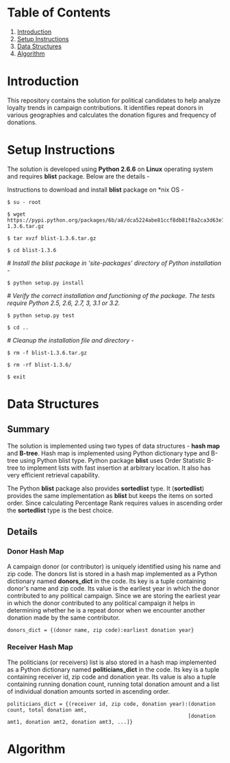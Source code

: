 # Table of Contents
1. [Introduction](README.md#introduction)
1. [Setup Instructions](README.md#setup-instructions)
1. [Data Structures](README.md#data-structures)
1. [Algorithm](README.md#Algorithm)

# Introduction
This repository contains the solution for political candidates to help analyze loyalty trends in campaign contributions. It identifies repeat donors in various geographies and calculates the donation figures and frequency of donations. 

# Setup Instructions
The solution is developed using **Python 2.6.6** on **Linux** operating system and requires **blist** package. Below are the details - 

Instructions to download and install **blist** package on \*nix OS -

```
$ su - root
```

```
$ wget https://pypi.python.org/packages/6b/a8/dca5224abe81ccf8db81f8a2ca3d63e7a5fa7a86adc198d4e268c67ce884/blist-1.3.6.tar.gz
```

```
$ tar xvzf blist-1.3.6.tar.gz
```

```
$ cd blist-1.3.6
```

\# *Install the blist package in 'site-packages' directory of Python installation -*

```
$ python setup.py install
```

\# *Verify the correct installation and functioning of the package. The tests require Python 2.5, 2.6, 2.7, 3, 3.1 or 3.2.*

```
$ python setup.py test
```

```
$ cd ..
```

\# *Cleanup the installation file and directory -*

```
$ rm -f blist-1.3.6.tar.gz 
```

```
$ rm -rf blist-1.3.6/
```

```
$ exit
```


# Data Structures
## Summary
The solution is implemented using two types of data structures - **hash map** and **B-tree**. Hash map is implemented using Python dictionary type and B-tree using Python blist type. Python package **blist** uses Order Statistic B-tree to implement lists with fast insertion at arbitrary location. It also has very efficient retrieval capability. 

The Python **blist** package also provides **sortedlist** type. It (**sortedlist**) provides the same implementation as **blist** but keeps the items on sorted order. Since calculating Percentage Rank requires values in ascending order the **sortedlist** type is the best choice. 

## Details
### Donor Hash Map
A campaign donor (or contributor) is uniquely identified using his name and zip code. The donors list is stored in a hash map implemented as a Python dictionary named **donors\_dict** in the code. Its key is a tuple containing donor's name and zip code. Its value is the earliest year in which the donor contributed to any political campaign. Since we are storing the earliest year in which the donor contributed to any political campaign it helps in determining whether he is a repeat donor when we encounter another donation made by the same contributor. 

```
donors_dict = {(donor name, zip code):earliest donation year}
```

### Receiver Hash Map
The politicians (or receivers) list is also stored in a hash map implemented as a Python dictionary named **politicians\_dict** in the code. Its key is a tuple containing receiver id, zip code and donation year. Its value is also a tuple containing running donation count, running total donation amount and a list of individual donation amounts sorted in ascending order. 

```
politicians_dict = {(receiver id, zip code, donation year):(donation count, total donation amt, 
                                                           [donation amt1, donation amt2, donation amt3, ...]}
```

# Algorithm

